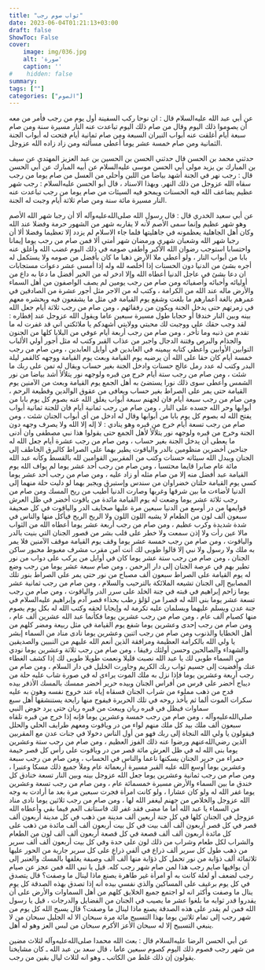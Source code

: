 ```yaml
---
title: "ثواب صوم رجب"
date: 2023-06-04T01:21:13+03:00
draft: false
ShowToc: False
cover:
    image: img/036.jpg
    alt: 'صورة'
    caption: ''
#    hidden: false
summary: 
tags: [""]
categories: ["الصوم"]
---
```

عن أبي عبد الله عليه‌السلام قال : ان نوحا ركب السفينة أول يوم من
رجب فأمر من معه أن يصوموا ذلك اليوم وقال من صام ذلك اليوم
تباعدت عنه النار مسيرة سنة ومن صام سبعة أيام أغلقت عنه أبواب
النيران السبعة ومن صام ثمانية أيام فتحت له أبواب الجنة الثمانية ومن
صام خمسة عشر يوما أعطى مسألته ومن زاد زاده الله عزوجل.

حدثني محمد بن الحسن قال حدثني الحسن بن الحسين بن عبد العزيز
المهتدي عن سيف بن المبارك بن يزيد مولى أبي الحسن موسى عليه‌السلام عن
أبيه المبارك عن أبي الحسن قال : رجب نهر في الجنة أشهد بياضا من
اللبن وأحلى من العسل من صام يوما من رجب سقاه الله عزوجل من
ذلك النهر.
وبهذا الاسناد ، قال أبو الحسن عليه‌السلام : رجب شهر عظيم يضاعف
الله فيه الحسنات ويمحو فيه السيئات من صام يوما من رجب تباعدت
عنه النار مسيرة مائة سنة ومن صام ثلاثة أيام وجبت له الجنة.

عن أبي سعيد الخدري قال : قال رسول الله صلى‌الله‌عليه‌وآله ألا
أن رجبا شهر الله الأصم وهو شهر عظيم وإنما سمى الأصم لأنه لا يقاربه
شهر من الشهور حرمة وفضلا عند الله وكان أهل الجاهلية يعظمونه في
جاهليتها فلما جاء الاسلام لم يزدد إلا تعظيما وفضلا ألا أن رجبا شهر الله
وشعبان شهري ورمضان شهر أمتي ألا فمن صام من رجب يوما إيمانا
واحتسابا استوجب رضوان الله الأكبر وأطفى صومه في ذلك اليوم غضب
الله وأغلق عنه بابا من أبواب النار ، ولو أعطي ملا الأرض ذهبا ما كان
بأفضل من صومه ولا يستكمل له أجره بشئ من الدنيا دون الحسنات
إذا أخلصه لله وله إذا أمسى عشر دعوات مستجابات ان دعا بشئ في
عاجل الدنيا أعطاه الله وإلا ادخر له من الخير أفضل ما دعا به داع من
أوليائه وأحبائه وأصفيائه ومن صام من رجب يومين لم يصف الواصفون
من أهل السماء والأرض ماله عند الله من الكرامة ، وكتب له من الاجر
مثل أجور عشرة من الصادقين في عمرهم بالغة أعمارهم ما بلغت وشفع
يوم القيامة في مثل ما يشفعون فيه ويحشره معهم في زمرتهم حتى يدخل
الجنة ويكون من رفقائهم ، ومن صام من رجب ثلاثة أيام جعل الله بينه
وبين النار خندقا أو حجابا طول مسيرة سبعين عاما ويقول الله عزوجل
عند إفطاره : لقد وجب حقك علي ووجبت لك محبتي وولايتي أشهدكم
يا ملائكتي اني قد غفرت له ما تقدم من ذنبه وما تأخر ، ومن صام من
رجب أربعة أيام عوفي من البلايا كلها من الجنون والجذام والبرص وفتنة
الدجال واجبر من عذاب القبر وكتب له مثل أجور أولي الألباب التوابين
الأوابين وأعطي كتابه بيمينه في العابدين في أوايل العابدين ، ومن صام
من رجب خمسة أيام كان حقا على الله أن يرضيه يوم القيامة وبعث يوم
القيامة ووجهه كالقمر ليلة البدر وكتب له عدد رمل عالج حسنات وادخل
الجنة بغير حساب ويقال له تمن على ربك ما شئت ، ومن صام من رجب
ستة أيام خرج من قبره ولوجهه نور يتلألأ أشد بياضا من نور الشمس
وأعطى سوى ذلك نورا يستضئ به أهل الجمع يوم القيامة وبعث من
الآمنين يوم القيامة حتى يمر على الصراط بغير حساب ويعافى من عقوق
الوالدين وقطيعة الرحم ، ومن صام من رجب سبعة أيام فان لجهنم سبعة
أبواب يغلق الله عنه بصوم كل يوم بابا من أبوابها وحر الله جسده على
النار ، ومن صام من رجب ثمانية أيام فان للجنة ثمانية أبواب يفتح
الله له بصوم كل يوم بابا من أبوابها وقال له ادخل من أي أبواب الجنان
شئت ، ومن صام من رجب تسعة أيام خرج من قبره وهو ينادي : لا إله
إلا الله ولا يصرف وجهه دون الجنة وخرج من قبره ولوجهه نور يتلألأ
لأهل الجمع حتى يقولوا هذا نبي مصطفى وان أدنى ما يعطى أن يدخل
الجنة بغير حساب ، ومن صام من رجب عشرة أيام جعل الله له جناحين
أخضرين منظومين بالدر والياقوت يطير بهما على الصراط كالبرق الخاطف
إلى الجنان ويبدل الله سيئاته حسنات وكتب من المقربين القوامين لله
بالقسط وكأنه عبد الله مائة عام صابرا قايما محتسبا ، ومن صام من رجب
أحد عشر يوما لم يواف الله يوم القيامة عبد أفضل منه إلا من صام مثله
أو زاد عليه ، ومن صام من رجب أحد عشر يوما كسي يوم القيامة
حلتان خضراوان من سندس وإستبرق ويجبر بهما لو دليت حلة منهما إلى
الدنيا لأضاءت ما بين شرقها وغربها وصارت الدنيا أطيب من ريح المسك
ومن صام من رجب ثلاثة عشر يوما وضعت له يوم القيامة مائدة من ياقوت
أخضر في ظل العرش قوايمها من در أوسع من الدنيا سبعين مرة عليها
صحايف الدر والياقوت في كل صحيفة سبعون ألف لون من الطعام لا يشبه
اللون اللون ولا الريح الريح فيأكل منها والناس في شدة شديدة وكرب
عظيم ، ومن صام من رجب أربعة عشر يوما أعطاه الله من الثواب
مالا عين رأت ولا إذن سمعت ولا خطر على قلب بشر من قصور الجنان
التي بنيت بالدر والياقوت ، ومن صام من رجب خمسة عشر يوما وقف
يوم القيامة موقف الآمنين فلا يمر به ملك ولا رسول ولا نبي إلا قالوا
طوبى لك أنت آمن مقرب مشرف مغبوط محبور ساكن الجنان ، ومن صام
من رجب ستة عشر يوما كان في أوايل من يركب على دواب من نور
تطير بهم في عرصة الجنان إلى دار الرحمن ، ومن صام سبعة عشر يوما
من رجب وضع له يوم القيامة على الصراط سبعون ألف مصباح من نور
حتى يمر على الصراط بنور تلك المصابيح إلى الجنان تشيعه الملائكة
بالترحيب والسلام ، ومن صام من رجب ثمانية عشر يوما زاحم إبراهيم
في قبته في جنة الخلد على سرر الدر والياقوت ، ومن صام من رجب تسعة
عشر يوما بنى الله له قصرا من لؤلؤ رطب بحذاء قصر آدم وإبراهيم عليه‌السلام
في جنة عدن ويسلم عليهما ويسلمان عليه تكرمة له وإيجابا لحقه وكتب
الله له بكل يوم يصوم منها كصيام ألف عام ، ومن صام من رجب عشرين
يوما فكأنما عبد الله عشرين ألف عام ، ومن صام من رجب إحدى وعشرين
يوما شفع يوم القيامة في مثل ربيعة ومضر كلهم من أهل الخطايا والذنوب
ومن صام من رجب اثنين وعشرين يوما نادى مناد من السماء إبشر يا ولي
الله بالكرامة العظيمة ومرافقة الذين أنعم الله عليهم من النبيين والصديقين
والشهداء والصالحين وحسن أولئك رفيقا ، ومن صام من رجب ثلاثة
وعشرين يوما نودي من السماء طوبى لك يا عبد الله نصبت قليلا ونعمت
طويلا طوبى لك إذا كشف الغطاء عنك وأفضيت إلى جسيم ثواب ربك
الكريم وجاورت الخليل في دار السلام ، ومن صام من رجب أربعة
وعشرين يوما فإذا نزل به ملك الموت يراءى له في صورة شاب عليه حلة
من ديباج أخضر على فرس من أفراس الجنان وبيده حرير أخضر ممسك
بالمسك الأذفر بيده قدح من ذهب مملوء من شراب الجنان فسقاه إياه عند
خروج نفسه وهون به عليه سكرات الموت ألما ثم يأخذ روحه في تلك
الحريرة فيفوح منها رايحة يستنشقها أهل سبع سماوات فيظل في قبره ريان
ويبعث من قبره ريان حتى يرد حوض النبي صلى‌الله‌عليه‌وآله ، ومن صام من رجب
خمسة وعشرين يوما فإنه إذا خرج من قبره تلقاه سبعون ألف ملك بيد
كل ملك منهم لواء من در وياقوت ومعهم طرايف الحلي والحلل فيقولون
يا ولي الله النجاة إلى ربك فهو من أول الناس دخولا في جنات عدن مع
المقربين الذين رضي‌الله‌عنهم ورضوا عنه ذلك الفوز العظيم ، ومن صام
من رجب ستة وعشرين يوما بنى الله له في ظل العرش مائة قصر من در
وياقوت على رأس كل قصر خيمة حمراء من حرير الجنان يسكنها ناعما
والناس في الحساب ، ومن صام من رجب سبعة وعشرين يوما أوسع الله
عليه القبر مسيرة أربعمائة عام وملأ جميع ذلك مسكا وعنبرا ، ومن
صام من رجب ثمانية وعشرين يوما جعل الله عزوجل بينه وبين النار
تسعة خنادق كل خندق ما بين السماء والأرض مسيرة خمسمائة عام ،
ومن صام من رجب تسعة وعشرين يوما غفر الله له ولو كان عشارا ، ولو
كانت امرأة فجرت سبعين مرة بعد ما أرادت به وجه الله عزوجل والخلاص
من جهنم ليغفر الله لها ، ومن صام من رجب ثلاثين يوما نادى مناد من
السماء يا عبد الله أما ما مضى فقد غفر لك فاستأنف العم فيما بقي وأعطاه
الله عزوجل في الجنان كلها في كل جنة أربعين ألف مدينة من ذهب في
كل مدينة أربعون ألف قصر في كل قصر أربعون ألف ألف بيت في كل
بيت أربعون ألف ألف مائدة من ذهب على كل مائدة أربعون ألف ألف
قصعة في كل قصعة أربعون ألف ألف لون من الطعام والشراب لكل
طعام وشراب من ذلك لون على حدة وفي كل بيت أربعون ألف ألف
سرير من ذهب طول كل سرير ألف ذراع في ألفي ذراع على كل سرير
جارية من الحور عليها ثلاثمائة ألف ذؤابة من نور تحمل كل ذؤابة منها
ألف ألف وصيفة يغلفها بالمسك والعنبر إلى أن يوافيها صايم رجب
هذا لمن صام شهر رجب كله.
قيل يا نبي الله فمن عجز عن صيام رجب لضعف أو لعلة كانت به
أو امرأة غير طاهرة يصنع ماذا لينال ما وصفت؟ قال يتصدق في كل يوم
برغيف على المساكين والذي نفسي بيده أنه إذا تصدق بهذه الصدقة كل يوم
ينال ما وصفت وأكثر انه لو اجتمع جميع الخلايق كلهم من أهل السماوات
والأرض على أن يقدروا قدر ثوابه ما بلغوا عشر ما يصيب في الجنان
من الفضايل والدرجات ، قيل يا رسول الله فمن لم يقدر على هذه الصدقة
يصنع ماذا لينال ما وصفت؟ قال يسبح الله كل يوم من شهر رجب إلى
تمام ثلاثين يوما بهذا التسبيح مائة مرة سبحان الا له الجليل سبحان من
لا ينبغي التسبيح إلا له سبحان الأعز الأكرم سبحان من لبس العز
وهو له أهل.


عن أبي الحسن الرضا عليه‌السلام قال : بعث الله محمدا صلى‌الله‌عليه‌وآله لثلاث مضين من
شهر رجب فصوم ذلك اليوم كصوم سبعين عاما ، قال سعد بن عبد الله
 ـ كان مشايخنا يقولون إن ذلك غلط من الكاتب ـ وهو انه لثلاث ليال
بقين من رجب.


